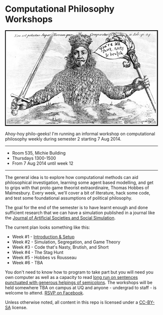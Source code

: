 # Computational Philosophy Workshops

![It is not wisdom but a good commit message that makes a law.](static/leviathan.png)

Ahoy-hoy philo-geeks!  I'm running an informal workshop on computational philosophy weekly during semester 2 starting 7 Aug 2014.

---

- Room 535, Michie Building
- Thursdays 1300-1500
- From 7 Aug 2014 until week 12

---

The general idea is to explore how computational methods can aid philosophical investigation, learning some agent based modelling, and get to grips with that proto game theorist extraordinaire, Thomas Hobbes of Malmesbury.  Every week, we'll cover a bit of literature, hack some code, and test some foundational assumptions of political philosophy.  

The goal for the end of the semester is to have learnt enough and done sufficient research that we can have a simulation published in a journal like the [Journal of Artificial Societies and Social Simulation](http://jasss.soc.surrey.ac.uk/JASSS.html).

The current plan looks something like this:

- Week #1 - [Introduction & Setup](01-introduction.md)
- Week #2 - Simulation, Segregation, and Game Theory
- Week #3 - Code that's Nasty, Brutish, and Short
- Week #4 - The Stag Hunt
- Week #5 - Hobbes vs Rousseau
- Week #6 - TBA

You don't need to know how to program to take part but you will need you own computer as well as a capacity to read [long run on sentences punctuated with generous helpings of semicolons](http://goo.gl/JiMJeP).  The workshops will be held somewhere TBA on campus at UQ and anyone - undergrad to staff - is welcome to attend. [RSVP on Facebook](https://www.facebook.com/groups/computationalphilosophy/).

Unless otherwise noted, all content in this repo is licensed under a [CC-BY-SA](https://creativecommons.org/licenses/by-sa/3.0/au/) license.